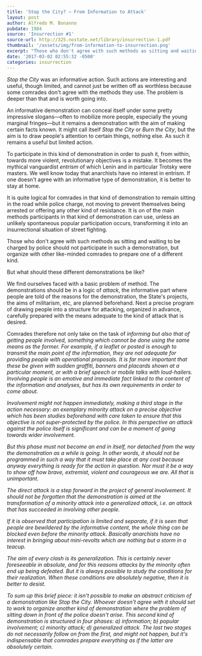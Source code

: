 ```yaml
---
title: 'Stop the City? – From Information to Attack'
layout: post
author: Alfredo M. Bonanno
pubdate: 1984
source: 'Insurrection #1'
source-url: http://325.nostate.net/library/insurrection-1.pdf
thumbnail: '/assets/img/from-information-to-insurrection.png'
excerpt: "Those who don't agree with such methods as sitting and waiting to be charged by police should not participate in such a demonstration, but organize with other like-minded comrades to prepare one of a different kind."
date: '2017-03-02 02:55:32 -0500'
categories: insurrection
---
```


<em>Stop the City</em> was an informative action. Such actions are interesting and useful, though limited, and cannot just be written off as worthless because some comrades don't agree with the methods they use. The problem is deeper than that and is worth going into.

An informative demonstration can conceal itself under some pretty impressive slogans&mdash;often to mobilize more people, especially the young marginal fringes&mdash;but it remains a demonstration with the aim of making certain facts known. It might call itself <em>Stop the City</em> or <em>Burn the City</em>, but the aim is to draw people's attention to certain things, nothing else. As such it remains a useful but limited action.

To participate in this kind of demonstration in order to push it, from within, towards more violent, revolutionary objectives is a mistake. It becomes the mythical vanguardist <em>entrism</em> of which Lenin and in particular Trotsky were masters. We well know today that anarchists have no interest in entrism. If one doesn't agree with an informative type of demonstration, it is better to stay at home.

It is quite logical for comrades in that kind of demonstration to remain sitting in the road while police charge, not moving to prevent themselves being arrested or offering any other kind of resistance. It is on of the main methods participants in that kind of demonstration can use, unless an unlikely spontaneous popular participation occurs, transforming it into an insurrectional situation of street fighting.

Those who don't agree with such methods as sitting and waiting to be charged by police should not participate in such a demonstration, but organize with other like-minded comrades to prepare one of a different kind.

But what should these different demonstrations be like?

We find ourselves faced with a basic problem of method. The demonstrations should be in a logic of <em>attack</em>, the informative part where people are told of the reasons for the demonstration, the State's projects, the aims of militarism, etc, are planned beforehand. Next a precise program of drawing people into a structure for attacking, organized in advance, carefully prepared with the means adequate to the kind of attack that is desired.

Comrades therefore not only take on the task of <em>informing<em> but also that of <em>getting people involved</em>, something which cannot be done using the same means as the former. For example, if a leaflet or posted is enough to transmit the main point of the information, they are not adequate for providing people with operational proposals. It is far more important that these be given with sudden graffiti, banners and placards shown at a particular moment, or with a brief speech or mobile talks with loud-hailers. Involving people is an emotive and immediate fact linked to the content of the information and analyses, but has its own requirements in order to come about.

Involvement might not happen immediately, making a third stage in the action necessary: an exemplary minority attack on a precise objective which has been studies beforehand with care taken to ensure that this objective is not super-protected by the police. In this perspective an attack against the police itself is significant and can be a moment of going towards wider involvement.

But this phase must not become an end in itself, nor detached from the way the demonstration as a while is going. In other words, it should not be programmed in such a way that it <em>must</em> take place at any cost because anyway everything is ready for the action in question. Nor must it be a way to show off how brave, extremist, violent and courageous we are. All that is unimportant.

The direct attack is a step forward in the project of general involvement. It should not be forgotten that the demonstration is aimed at the transformation of a minority attack into a <em>generalized attack</em>, i.e. an attack that has succeeded in involving other people.

If it is observed that participation is limited and separate, if it is seen that people are bewildered by the informative content, the whole thing can be blocked even before the minority attack. Basically anarchists have no interest in bringing about mini-revolts which are nothing but a storm in a teacup.

The aim of every clash is its generalization. This is certainly never foreseeable in absolute, and for this reasons attacks by the minority often end up being defeated. But it is always possible to study the conditions for their realization. When these conditions are absolutely negative, then it is better to desist.

To sum up this brief piece: it isn't possible to make an abstract criticism of a demonstration like <em>Stop the City<em>. Whoever doesn't agree with it should set to work to organize another kind of demonstration where the problem of sitting down in front of the police doesn't arise. This second kind of demonstration is structured in four phases: a) information; b) popular involvement; c) minority attack; d) generalized attack. The last two stages do not necessarily follow on from the first, and might not happen, but it's indispensable that comrades prepare everything as if the latter are absolutely certain.
